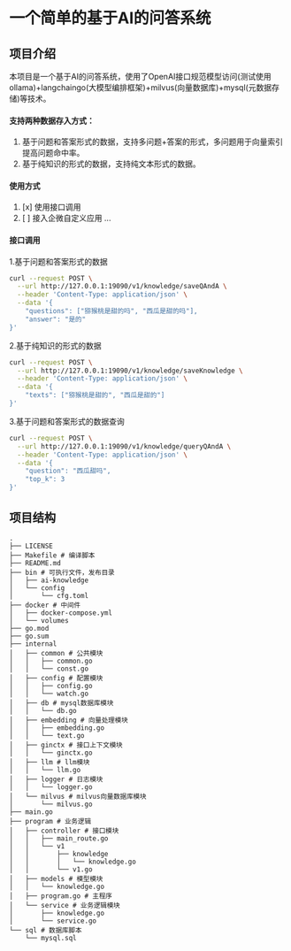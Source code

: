 # 一个简单的基于AI的问答系统

## 项目介绍
本项目是一个基于AI的问答系统，使用了OpenAI接口规范模型访问(测试使用ollama)+langchaingo(大模型编排框架)+milvus(向量数据库)+mysql(元数据存储)等技术。

#### 支持两种数据存入方式：
1. 基于问题和答案形式的数据，支持多问题+答案的形式，多问题用于向量索引提高问题命中率。
2. 基于纯知识的形式的数据，支持纯文本形式的数据。

#### 使用方式
1. [x] 使用接口调用
2. [ ] 接入企微自定义应用
...

#### 接口调用
1.基于问题和答案形式的数据

```bash
curl --request POST \
  --url http://127.0.0.1:19090/v1/knowledge/saveQAndA \
  --header 'Content-Type: application/json' \
  --data '{
	"questions": ["猕猴桃是甜的吗", "西瓜是甜的吗"],
	"answer": "是的"
}'
```

2.基于纯知识的形式的数据

```bash
curl --request POST \
  --url http://127.0.0.1:19090/v1/knowledge/saveKnowledge \
  --header 'Content-Type: application/json' \
  --data '{
	"texts": ["猕猴桃是甜的", "西瓜是甜的"]
}'
```

3.基于问题和答案形式的数据查询

```bash
curl --request POST \
  --url http://127.0.0.1:19090/v1/knowledge/queryQAndA \
  --header 'Content-Type: application/json' \
  --data '{
	"question": "西瓜甜吗",
	"top_k": 3
}'
```

## 项目结构
```
.
├── LICENSE
├── Makefile # 编译脚本
├── README.md
├── bin # 可执行文件，发布目录
│   ├── ai-knowledge
│   └── config
│       └── cfg.toml
├── docker # 中间件
│   ├── docker-compose.yml
│   └── volumes
├── go.mod
├── go.sum
├── internal
│   ├── common # 公共模块
│   │   ├── common.go
│   │   └── const.go
│   ├── config # 配置模块
│   │   ├── config.go
│   │   └── watch.go
│   ├── db # mysql数据库模块
│   │   └── db.go
│   ├── embedding # 向量处理模块
│   │   ├── embedding.go
│   │   └── text.go
│   ├── ginctx # 接口上下文模块
│   │   └── ginctx.go
│   ├── llm # llm模块
│   │   └── llm.go
│   ├── logger # 日志模块
│   │   └── logger.go
│   └── milvus # milvus向量数据库模块
│       └── milvus.go
├── main.go
├── program # 业务逻辑
│   ├── controller # 接口模块
│   │   ├── main_route.go
│   │   └── v1
│   │       ├── knowledge
│   │       │   └── knowledge.go
│   │       └── v1.go
│   ├── models # 模型模块
│   │   └── knowledge.go
│   ├── program.go # 主程序
│   └── service # 业务逻辑模块
│       ├── knowledge.go
│       └── service.go
└── sql # 数据库脚本
    └── mysql.sql
```
